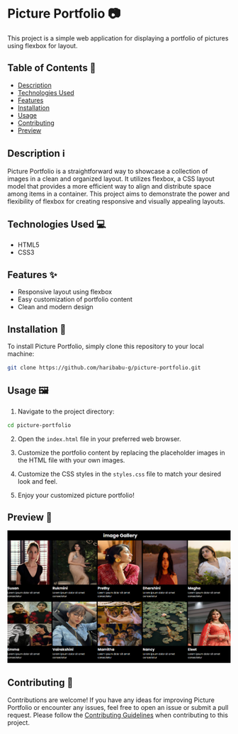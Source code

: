 
# Picture Portfolio 📷

This project is a simple web application for displaying a portfolio of pictures using flexbox for layout.

## Table of Contents 📝

- [Description](#description)
- [Technologies Used](#technologies)
- [Features](#features)
- [Installation](#installation)
- [Usage](#usage)
- [Contributing](#contributing)
- [Preview](#preview)

## Description ℹ️

Picture Portfolio is a straightforward way to showcase a collection of images in a clean and organized layout. It utilizes flexbox, a CSS layout model that provides a more efficient way to align and distribute space among items in a container. This project aims to demonstrate the power and flexibility of flexbox for creating responsive and visually appealing layouts.

## Technologies Used 💻

- HTML5
- CSS3

## Features ✨

- Responsive layout using flexbox
- Easy customization of portfolio content
- Clean and modern design

## Installation 🚀

To install Picture Portfolio, simply clone this repository to your local machine:

```bash
git clone https://github.com/haribabu-g/picture-portfolio.git
```

## Usage 🖼️

1. Navigate to the project directory:

```bash
cd picture-portfolio
```

2. Open the `index.html` file in your preferred web browser.

3. Customize the portfolio content by replacing the placeholder images in the HTML file with your own images.

4. Customize the CSS styles in the `styles.css` file to match your desired look and feel.

5. Enjoy your customized picture portfolio!

## Preview 📸

![Picture Portfolio Preview](Screenshot.png)

## Contributing 🤝

Contributions are welcome! If you have any ideas for improving Picture Portfolio or encounter any issues, feel free to open an issue or submit a pull request. Please follow the [Contributing Guidelines](CONTRIBUTING.md) when contributing to this project.
